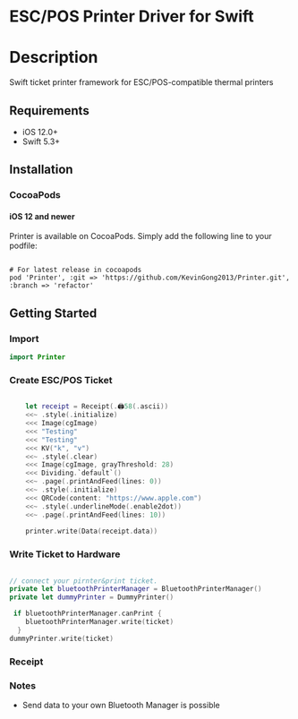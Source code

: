 
# ESC/POS Printer Driver for Swift

# Description

Swift ticket printer framework for ESC/POS-compatible thermal printers

## Requirements

* iOS 12.0+
* Swift 5.3+

## Installation

### CocoaPods

#### iOS 12 and newer

Printer is available on CocoaPods. Simply add the following line to your podfile:

``` shell

# For latest release in cocoapods
pod 'Printer', :git => 'https://github.com/KevinGong2013/Printer.git', :branch => 'refactor'

```

## Getting Started

### Import

```swift
import Printer

```

### Create ESC/POS Ticket

``` swift

    let receipt = Receipt(.🖨️58(.ascii))
    <<~ .style(.initialize)
    <<< Image(cgImage)
    <<< "Testing"
    <<< "Testing"
    <<< KV("k", "v")
    <<~ .style(.clear)
    <<< Image(cgImage, grayThreshold: 28)
    <<< Dividing.`default`()
    <<~ .page(.printAndFeed(lines: 0))
    <<~ .style(.initialize)
    <<< QRCode(content: "https://www.apple.com")
    <<~ .style(.underlineMode(.enable2dot))
    <<~ .page(.printAndFeed(lines: 10))
    
    printer.write(Data(receipt.data))

```

### Write Ticket to Hardware

``` swift

// connect your pirnter&print ticket.
private let bluetoothPrinterManager = BluetoothPrinterManager()
private let dummyPrinter = DummyPrinter()

 if bluetoothPrinterManager.canPrint {
    bluetoothPrinterManager.write(ticket)
  }
dummyPrinter.write(ticket)

```

### Receipt

### Notes

* Send data to your own Bluetooth Manager is possible
